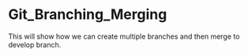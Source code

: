 # Git_Branching_Merging
This will show how we can create multiple branches and then merge to develop branch.
